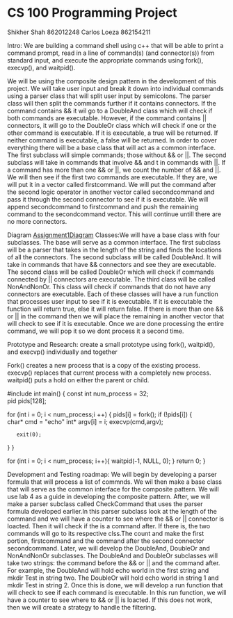 # CS 100 Programming Project
Shikher Shah 862012248
Carlos Loeza 862154211

Intro: We are building a command shell using c++ that will be able to print a command prompt, read in a line of command(s) (and connector(s)) from standard input, and execute the appropriate commands using fork(), execvp(), and waitpid().

We will be using the composite design pattern in the development of this project. We will take user input and break it down into individual commands using a parser class that will split user input by semicolons. The parser class will then split the commands further if it contains connectors. If the command contains && it wil go to a DoubleAnd class which will check if both commands are executable. However, if the command contains || connectors, it will go to the DoubleOr class which will check if one or the other command is executable. If it is executable, a true will be returned. If neither command is executable, a false will be returned. In order to cover everything there will be a base class that will  act as a common interface.  The first subclass will simple commands; those without && or ||. The second subclass will take in commands that involve && and t in commands with ||. If a command has more than one && or ||, we count the number of  && and ||. We will then see if the first two commands are executable. If they are, we will put it in a vector called firstcommand. We will put the command after the second logic operator  in another vector called secondcommand and pass it through the second connector to see if it is executable. We will append  secondcommand to firstcommand and push the remaining command to the secondcommand vector. This will continue untill there are no more connectors.    


Diagram
[Assignment1Diagram](image/Assignmen1.jpg) 
Classes:We will have a base class with four subclasses. The base will serve as a common interface. The first subclass will be a parser that takes in the length of the string and finds the locations of all the connectors. The second subclass will be called DoubleAnd. It will take in commands that have && connectors and see they are executable. The second class will be called DoubleOr which will check if commands connected by || connectors are executable. The third class will be called NonAndNonOr. This class will check if commands that do not have any connectors are executable. Each of these classes will have a run function that processes user input to see if it is executable. If it is executable the function will return true, else it will return false. If there is more than one && or || in the command then we will place the remaining in another vector that will check to see if it is executable. Once we are done processing the entire command, we will pop it so we dont process it a second time.  


Prototype and Research: create a small prototype using fork(), waitpid(), and execvp() individually and together

Fork() creates a new process that is a copy of the existing process. execvp() replaces that current process with a completely new process. waitpid() puts a hold on either the parent or child. 

#include <iostream>
int main() {
const int num_process = 32;   
pid pids[128];

for (int i = 0; i < num_process;i ++) {
   pids[i] = fork();
   if (!pids[i]) {  
       char* cmd = "echo"
	int* argv[i] = i;
	execvp(cmd,argv);

       exit(0);
   }
}

for (int i = 0; i < num_process; i++){
    waitpid(-1, NULL, 0);
}
return 0;
}


Development and Testing roadmap: We will begin by developing a parser formula that will process a list of commnds. We wil then make a base class that will serve as the common interface for the composite pattern. We will use lab 4 as a guide in developing the composite pattern. After, we will make a parser subclass called CheckCommand that uses the parser formula developed earlier.In this parser subclass look at the length of the command and  we will have a counter to see where the && or || connector is  loacted. Then it will check if the is a command after. If there is, the two commands will go to its respective clss.The count and make the first portion, firstcommand and the command after the second connector secondcommand.  Later, we will develop the DoubleAnd, DoubleOr and NonAndNonOr subclasses. The DoubleAnd and DoubleOr subclasses will take two strings: the command before the && or || and the command after. For example, the DoubleAnd will hold echo world in the first string and mkdir Test in string two. The DoubleOr will hold echo world in string 1 and  mkdir Test in string 2.  Once this is done, we will develop a run function that will check to see if each command is executable. In this run function, we will have a counter to see where to && or || is loacted. If this does not work, then we will create a strategy to handle the filtering. 
